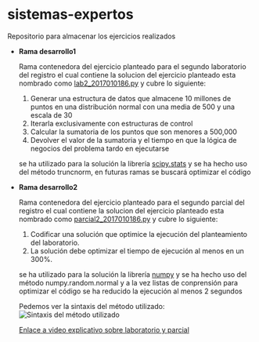 # sistemas-expertos
Repositorio para almacenar los ejercicios realizados

- **Rama desarrollo1**

  Rama contenedora del ejercicio planteado para el segundo laboratorio del registro el cual contiene la solucion del ejercicio planteado
  esta nombrado como [lab2_2017010186.py](https://github.com/Dennisflores/sistemas-expertos/blob/desarrollo1/lab2_2017010186.py) y cubre lo siguiente:
  1. Generar una estructura de datos que almacene 10 millones de puntos en una distribución
normal con una media de 500 y una escala de 30
  2. Iterarla exclusivamente con estructuras de control
  3. Calcular la sumatoria de los puntos que son menores a 500,000
  4. Devolver el valor de la sumatoria y el tiempo en que la lógica de negocios del problema
tardo en ejecutarse
  
  se ha utilizado para la solución la librería [scipy.stats](https://docs.scipy.org/doc/scipy/reference/generated/scipy.stats.truncnorm.html) y se ha hecho uso del método truncnorm, en futuras ramas se buscará optimizar el código

- **Rama desarrollo2**

  Rama contenedora del ejercicio planteado para el segundo parcial del registro el cual contiene la solucion del ejercicio planteado
  esta nombrado como [parcial2_2017010186.py](https://github.com/Dennisflores/sistemas-expertos/blob/desarrollo2/parcial2_2017010186.py) y cubre lo siguiente:
  1. Codificar una solución que optimice la ejecución del planteamiento del laboratorio.
  2. La solución debe optimizar el tiempo de ejecución al menos en un 300%.
  
  se ha utilizado para la solución la librería [numpy](https://numpy.org/) y se ha hecho uso del método numpy.random.normal y a la vez listas de conprensión para optimizar el código
  se ha reducido la ejecución al menos 2 segundos

  Pedemos ver la sintaxis del método utilizado:
  ![Sintaxis del método utilizado](https://vrzkj25a871bpq7t1ugcgmn9-wpengine.netdna-ssl.com/wp-content/uploads/2018/12/numpy-random-normal-syntax-explanation.png)

  [Enlace a video explicativo sobre laboratorio y parcial](https://youtu.be/9uvY8XXxai4)

